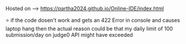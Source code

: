 Hosted on --> https://partha2024.github.io/Online-IDE/index.html


⭐  if the code dosen't work and gets an 422 Error in console and causes laptop hang then the actual reason could be that my daily limit of 100 submission/day on judge0 API might have exceeded
